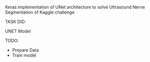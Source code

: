Keras implementation of UNet architecture to solve Ultrasound Nerve Segmentation of Kaggle challenge

TASK DID:

UNET Model

TODO:
- Prepare Data
- Train model
